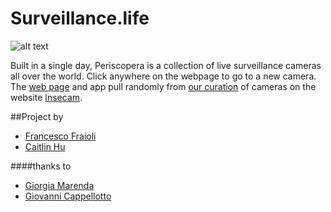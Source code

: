 # Surveillance.life
![alt text](http://www.francescofraioli.it/imgs/periscopera.jpg "Surveillance")

Built in a single day, Periscopera is a collection of live surveillance cameras all over the world. Click anywhere on the webpage to go to a new camera. The [web page](http://surveillance.life) and app pull randomly from [our curation](https://docs.google.com/spreadsheets/d/1e0N4HlljoN53muAk02r3wpxiBUNc7LuZA7Md1ByQpjc/edit?ts=56c0df9e#gid=0) of cameras on the website [Insecam](https://www.insecam.org/).

##Project by
- [Francesco Fraioli](https://twitter.com/pinakes)
- [Caitlin Hu](https://twitter.com/husca)

####thanks to
- [Giorgia Marenda](https://twitter.com/sono_la_gii)
- [Giovanni Cappellotto](https://twitter.com/johnnyaboh)
